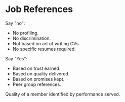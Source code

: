 # Job References

Say "no":
* No profiling.
* No discrimination.
* Not based on art of writing CVs.
* No specific resumes required.

Say "Yes":
* Based on trust earned.
* Based on quality delivered.
* Based on promises kept.
* Peer group references.

Quality of a member identified by performance served.

